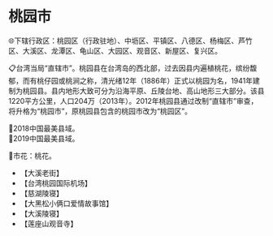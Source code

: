 # 桃园市  
🌐下辖行政区：桃园区（行政驻地）、中坜区、平镇区、八德区、杨梅区、芦竹区、大溪区、龙潭区、龟山区、大园区、观音区、新屋区、复兴区。  
  
📋台湾当局“直辖市”。桃园县在台湾岛的西北部，过去因县内遍植桃花，缤纷馥郁，而有桃仔园或桃涧之称，清光绪12年（1886年）正式以桃园为名，1941年建制为桃园县。县内地形大致可分为沿海平原、丘陵台地、高山地形三大部分。该县1220平方公里，人口204万（2013年）。2012年桃园县通过改制“直辖市”审查，将升格为“桃园市”，原桃园县包含的桃园市改为“桃园区”。   

🏅2018中国最美县域。   
🏅2019中国最美县域。    
  
🌸市花：桃花。    
  
* 【大溪老街】
* 【台湾桃园国际机场】
* 【慈湖陵寝】
* 【大黑松小俩口爱情故事馆】
* 【大溪陵寝】
* 【莲座山观音寺】